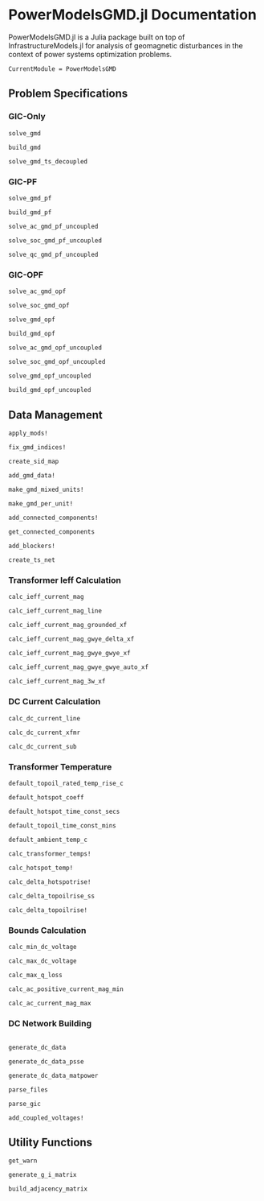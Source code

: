 # PowerModelsGMD.jl Documentation

PowerModelsGMD.jl is a Julia package built on top of InfrastructureModels.jl for analysis of geomagnetic disturbances in the context of power systems optimization problems.

```@meta
CurrentModule = PowerModelsGMD
```

## Problem Specifications

### GIC-Only 

```@docs
solve_gmd

build_gmd

solve_gmd_ts_decoupled
```

### GIC-PF

```@docs
solve_gmd_pf

build_gmd_pf

solve_ac_gmd_pf_uncoupled

solve_soc_gmd_pf_uncoupled

solve_qc_gmd_pf_uncoupled
```

### GIC-OPF

```@docs
solve_ac_gmd_opf

solve_soc_gmd_opf

solve_gmd_opf

build_gmd_opf

solve_ac_gmd_opf_uncoupled

solve_soc_gmd_opf_uncoupled

solve_gmd_opf_uncoupled

build_gmd_opf_uncoupled
```

## Data Management

```@docs
apply_mods!

fix_gmd_indices!

create_sid_map

add_gmd_data!

make_gmd_mixed_units!

make_gmd_per_unit!

add_connected_components!

get_connected_components

add_blockers!

create_ts_net
```

### Transformer Ieff Calculation

```@docs
calc_ieff_current_mag

calc_ieff_current_mag_line

calc_ieff_current_mag_grounded_xf

calc_ieff_current_mag_gwye_delta_xf

calc_ieff_current_mag_gwye_gwye_xf

calc_ieff_current_mag_gwye_gwye_auto_xf

calc_ieff_current_mag_3w_xf
```

### DC Current Calculation

```@docs
calc_dc_current_line

calc_dc_current_xfmr

calc_dc_current_sub
```

### Transformer Temperature

```@docs
default_topoil_rated_temp_rise_c

default_hotspot_coeff

default_hotspot_time_const_secs

default_topoil_time_const_mins

default_ambient_temp_c

calc_transformer_temps!

calc_hotspot_temp!

calc_delta_hotspotrise!

calc_delta_topoilrise_ss

calc_delta_topoilrise!
```

### Bounds Calculation

```@docs
calc_min_dc_voltage

calc_max_dc_voltage

calc_max_q_loss

calc_ac_positive_current_mag_min

calc_ac_current_mag_max
```

### DC Network Building

```@docs

generate_dc_data

generate_dc_data_psse

generate_dc_data_matpower

parse_files

parse_gic

add_coupled_voltages!
```

## Utility Functions

```@docs
get_warn

generate_g_i_matrix

build_adjacency_matrix
```
